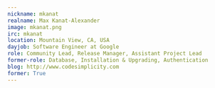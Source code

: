 ```yaml
---
nickname: mkanat
realname: Max Kanat-Alexander
image: mkanat.png
irc: mkanat
location: Mountain View, CA, USA
dayjob: Software Engineer at Google
role: Community Lead, Release Manager, Assistant Project Lead
former-role: Database, Installation & Upgrading, Authentication
blog: http://www.codesimplicity.com
former: True
---
```



